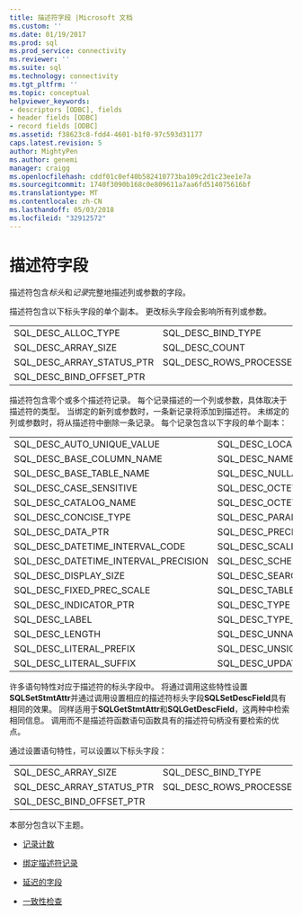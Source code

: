 ```yaml
---
title: 描述符字段 |Microsoft 文档
ms.custom: ''
ms.date: 01/19/2017
ms.prod: sql
ms.prod_service: connectivity
ms.reviewer: ''
ms.suite: sql
ms.technology: connectivity
ms.tgt_pltfrm: ''
ms.topic: conceptual
helpviewer_keywords:
- descriptors [ODBC], fields
- header fields [ODBC]
- record fields [ODBC]
ms.assetid: f38623c8-fdd4-4601-b1f0-97c593d31177
caps.latest.revision: 5
author: MightyPen
ms.author: genemi
manager: craigg
ms.openlocfilehash: cddf01c0ef40b582410773ba109c2d1c23ee1e7a
ms.sourcegitcommit: 1740f3090b168c0e809611a7aa6fd514075616bf
ms.translationtype: MT
ms.contentlocale: zh-CN
ms.lasthandoff: 05/03/2018
ms.locfileid: "32912572"
---
```

# <a name="descriptor-fields"></a>描述符字段
描述符包含*标头*和*记录*完整地描述列或参数的字段。  
  
 描述符包含以下标头字段的单个副本。 更改标头字段会影响所有列或参数。  
  
|||  
|-|-|  
|SQL_DESC_ALLOC_TYPE|SQL_DESC_BIND_TYPE|  
|SQL_DESC_ARRAY_SIZE|SQL_DESC_COUNT|  
|SQL_DESC_ARRAY_STATUS_PTR|SQL_DESC_ROWS_PROCESSED_PTR|  
|SQL_DESC_BIND_OFFSET_PTR||  
  
 描述符包含零个或多个描述符记录。 每个记录描述的一个列或参数，具体取决于描述符的类型。 当绑定的新列或参数时，一条新记录将添加到描述符。 未绑定的列或参数时，将从描述符中删除一条记录。 每个记录包含以下字段的单个副本：  
  
|||  
|-|-|  
|SQL_DESC_AUTO_UNIQUE_VALUE|SQL_DESC_LOCAL_TYPE_NAME|  
|SQL_DESC_BASE_COLUMN_NAME|SQL_DESC_NAME|  
|SQL_DESC_BASE_TABLE_NAME|SQL_DESC_NULLABLE|  
|SQL_DESC_CASE_SENSITIVE|SQL_DESC_OCTET_LENGTH|  
|SQL_DESC_CATALOG_NAME|SQL_DESC_OCTET_LENGTH_PTR|  
|SQL_DESC_CONCISE_TYPE|SQL_DESC_PARAMETER_TYPE|  
|SQL_DESC_DATA_PTR|SQL_DESC_PRECISION|  
|SQL_DESC_DATETIME_INTERVAL_CODE|SQL_DESC_SCALE|  
|SQL_DESC_DATETIME_INTERVAL_PRECISION|SQL_DESC_SCHEMA_NAME|  
|SQL_DESC_DISPLAY_SIZE|SQL_DESC_SEARCHABLE|  
|SQL_DESC_FIXED_PREC_SCALE|SQL_DESC_TABLE_NAME|  
|SQL_DESC_INDICATOR_PTR|SQL_DESC_TYPE|  
|SQL_DESC_LABEL|SQL_DESC_TYPE_NAME|  
|SQL_DESC_LENGTH|SQL_DESC_UNNAMED|  
|SQL_DESC_LITERAL_PREFIX|SQL_DESC_UNSIGNED|  
|SQL_DESC_LITERAL_SUFFIX|SQL_DESC_UPDATABLE|  
  
 许多语句特性对应于描述符的标头字段中。 将通过调用这些特性设置**SQLSetStmtAttr**并通过调用设置相应的描述符标头字段**SQLSetDescField**具有相同的效果。 同样适用于**SQLGetStmtAttr**和**SQLGetDescField**，这两种中检索相同信息。 调用而不是描述符函数语句函数具有的描述符句柄没有要检索的优点。  
  
 通过设置语句特性，可以设置以下标头字段：  
  
|||  
|-|-|  
|SQL_DESC_ARRAY_SIZE|SQL_DESC_BIND_TYPE|  
|SQL_DESC_ARRAY_STATUS_PTR|SQL_DESC_ROWS_PROCESSED_PTR|  
|SQL_DESC_BIND_OFFSET_PTR||  
  
 本部分包含以下主题。  
  
-   [记录计数](../../../odbc/reference/develop-app/record-count.md)  
  
-   [绑定描述符记录](../../../odbc/reference/develop-app/bound-descriptor-records.md)  
  
-   [延迟的字段](../../../odbc/reference/develop-app/deferred-fields.md)  
  
-   [一致性检查](../../../odbc/reference/develop-app/consistency-check.md)
